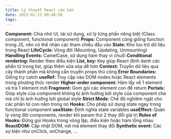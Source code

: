 ```yaml
---
title: Lý thuyết React căn bản
date: 2023-02-23 09:48:58
tags:
---
```


<b>Component: </b> Chia nhỏ UI, tái sử dụng, xử lý từng phần riêng biệt (Class component, functional component)
<b>Props: </b> Component cũng giống function trong JS, nên có thể nhận các tham chiếu đầu vào
<b>State: </b> Kho lưu trữ dữ liệu trong React
<b>LifeCycle: </b> Vòng đời (Mounting, Updating, Unmounting)
<b>Handling Events: </b> CamelCase, sử dụng hàm thay vì chuỗi
<b>Conditional rendering: </b> Render theo điều kiện
<b>List, key: </b> Key giúp React định danh các phần tử trong list, giúp thêm sửa xóa dễ hơn
<b>Context: </b> Truyền dữ liệu qua cây thành phần mà không cần truyền props thủ công
<b>Error Boundaries: </b>Giống try catch
<b>useRef: </b> Truy cập vào DOM nodes hoặc React elements trong phương thức render
<b>Higher-order component: </b>Hàm lấy về 1 element và trả 1 element mới
<b>Fragment: </b> Gom gói các element con để return
<b>Portals: </b> Giúp style của component không bị ảnh hưởng bởi style của component cha mà chỉ bị ảnh hưởng bởi global style
<b>Strict Mode: </b> Chế độ nghiêm ngặt cho các phần tử con nằm trong nó
<b>Hooks: </b> Cho phép sử dụng state ngay trong functional component
<b>useState: </b> Định nghĩa state variables
<b>useEffect: </b>Quản lý vòng đời components, render khi param thứ 2 thay đổi giá trị
<b>Rules of Hooks: </b> Đừng gọi Hooks trong vòng lặp, điều kiện hoặc hàm lồng nhau
<b>ReactDOM: </b> Cập nhật DOM, nơi mà element thay đổi
<b>Synthetic event:</b> Các sự kiện như onClick, onChange, ...